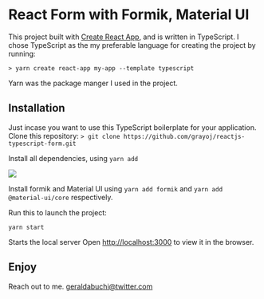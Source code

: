 # React Form with Formik, Material UI

This project built with [Create React App](https://github.com/facebook/create-react-app), and is written in TypeScript.
I chose TypeScript as the my preferable language for creating the project by running:

```> yarn create react-app my-app --template typescript```

Yarn was the package manger I used in the project.
## Installation

Just incase you want to use this TypeScript boilerplate for your application.
Clone this repository:
```> git clone https://github.com/grayoj/reactjs-typescript-form.git```

Install all dependencies, using ``yarn add``

<img src="img/formikui.png">

Install formik and Material UI using ``yarn add formik`` and ``yarn add @material-ui/core`` respectively.

Run this to launch the project:

`yarn start`

Starts the local server
Open [http://localhost:3000](http://localhost:3000) to view it in the browser.

## Enjoy
Reach out to me. geraldabuchi@twitter.com

